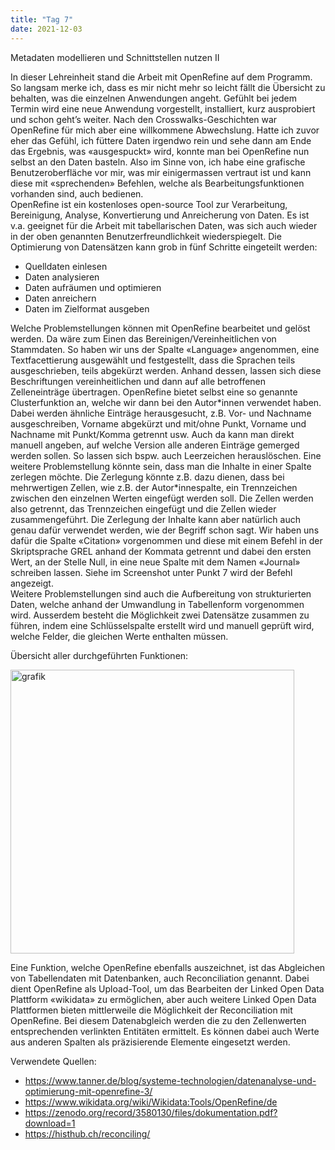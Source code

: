 ```yaml
---
title: "Tag 7"
date: 2021-12-03
---
```


Metadaten modellieren und Schnittstellen nutzen II

In dieser Lehreinheit stand die Arbeit mit OpenRefine auf dem Programm. So langsam merke ich, dass es mir nicht mehr so leicht fällt die Übersicht zu behalten, was die einzelnen Anwendungen angeht. Gefühlt bei jedem Termin wird eine neue Anwendung vorgestellt, installiert, kurz ausprobiert und schon geht’s weiter. 
Nach den Crosswalks-Geschichten war OpenRefine für mich aber eine willkommene Abwechslung. Hatte ich zuvor eher das Gefühl, ich füttere Daten irgendwo rein und sehe dann am Ende das Ergebnis, was «ausgespuckt» wird, konnte man bei OpenRefine nun selbst an den Daten basteln. Also im Sinne von, ich habe eine grafische Benutzeroberfläche vor mir, was mir einigermassen vertraut ist und kann diese mit «sprechenden» Befehlen, welche als Bearbeitungsfunktionen vorhanden sind, auch bedienen.<br>
OpenRefine ist ein kostenloses open-source Tool zur Verarbeitung, Bereinigung, Analyse, Konvertierung und Anreicherung von Daten. Es ist v.a. geeignet für die Arbeit mit tabellarischen Daten, was sich auch wieder in der oben genannten Benutzerfreundlichkeit wiederspiegelt. Die Optimierung von Datensätzen kann grob in fünf Schritte eingeteilt werden:
+ Quelldaten einlesen
+ Daten analysieren
+ Daten aufräumen und optimieren
+ Daten anreichern
+ Daten im Zielformat ausgeben

Welche Problemstellungen können mit OpenRefine bearbeitet und gelöst werden. Da wäre zum Einen das Bereinigen/Vereinheitlichen von Stammdaten. So haben wir uns der Spalte «Language» angenommen, eine Textfacettierung ausgewählt und festgestellt, dass die Sprachen teils ausgeschrieben, teils abgekürzt werden. Anhand dessen, lassen sich diese Beschriftungen vereinheitlichen und dann auf alle betroffenen Zelleneinträge übertragen. OpenRefine bietet selbst eine so genannte Clusterfunktion an, welche wir dann bei den Autor\*innen verwendet haben. Dabei werden ähnliche Einträge herausgesucht, z.B. Vor- und Nachname ausgeschreiben, Vorname abgekürzt und mit/ohne Punkt, Vorname und Nachname mit Punkt/Komma getrennt usw. Auch da kann man direkt manuell angeben, auf welche Version alle anderen Einträge gemerged werden sollen. So lassen sich bspw. auch Leerzeichen herauslöschen. Eine weitere Problemstellung könnte sein, dass man die Inhalte in einer Spalte zerlegen möchte. Die Zerlegung könnte z.B. dazu dienen, dass bei mehrwertigen Zellen, wie z.B. der Autor\*innespalte, ein Trennzeichen zwischen den einzelnen Werten eingefügt werden soll. Die Zellen werden also getrennt, das Trennzeichen eingefügt und die Zellen wieder zusammengeführt. Die Zerlegung der Inhalte kann aber natürlich auch genau dafür verwendet werden, wie der Begriff schon sagt. Wir haben uns dafür die Spalte «Citation» vorgenommen und diese mit einem Befehl in der Skriptsprache GREL anhand der Kommata getrennt und dabei den ersten Wert, an der Stelle Null, in eine neue Spalte mit dem Namen «Journal» schreiben lassen. Siehe im Screenshot unter Punkt 7 wird der Befehl angezeigt.<br>
Weitere Problemstellungen sind auch die Aufbereitung von strukturierten Daten, welche anhand der Umwandlung in Tabellenform vorgenommen wird. Ausserdem besteht die Möglichkeit zwei Datensätze zusammen zu führen, indem eine Schlüsselspalte erstellt wird und manuell geprüft wird, welche Felder, die gleichen Werte enthalten müssen.

Übersicht aller durchgeführten Funktionen:

<img width="454" alt="grafik" src="https://user-images.githubusercontent.com/90834619/147405756-625c9d28-6598-4e06-886f-938936c4bb7b.png">

Eine Funktion, welche OpenRefine ebenfalls auszeichnet, ist das Abgleichen von Tabellendaten mit Datenbanken, auch Reconciliation genannt. Dabei dient OpenRefine als Upload-Tool, um das Bearbeiten der Linked Open Data Plattform «wikidata» zu ermöglichen, aber auch weitere Linked Open Data Plattformen bieten mittlerweile die Möglichkeit der Reconciliation mit OpenRefine. Bei diesem Datenabgleich werden die zu den Zellenwerten entsprechenden verlinkten Entitäten ermittelt. Es können dabei auch Werte aus anderen Spalten als präzisierende Elemente eingesetzt werden.

Verwendete Quellen:

+ <https://www.tanner.de/blog/systeme-technologien/datenanalyse-und-optimierung-mit-openrefine-3/>
+ <https://www.wikidata.org/wiki/Wikidata:Tools/OpenRefine/de>
+ <https://zenodo.org/record/3580130/files/dokumentation.pdf?download=1>
+ <https://histhub.ch/reconciling/>
